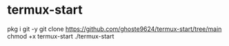 # termux-start

pkg i git -y
git clone https://github.com/ghoste9624/termux-start/tree/main
chmod +x termux-start
./termux-start
